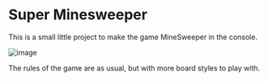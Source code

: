 # Super Minesweeper

This is a small little project to make the game MineSweeper in the console.

![image](https://github.com/kris701/SuperMineSweeper/assets/22596587/64c657d6-3753-4fc6-8b6d-73cb2fbed45f)

The rules of the game are as usual, but with more board styles to play with.